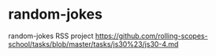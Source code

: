 # random-jokes
random-jokes RSS project
https://github.com/rolling-scopes-school/tasks/blob/master/tasks/js30%23/js30-4.md
